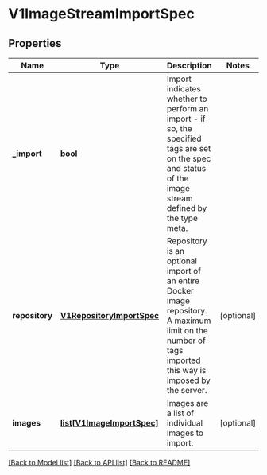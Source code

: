# V1ImageStreamImportSpec

## Properties
Name | Type | Description | Notes
------------ | ------------- | ------------- | -------------
**_import** | **bool** | Import indicates whether to perform an import - if so, the specified tags are set on the spec and status of the image stream defined by the type meta. | 
**repository** | [**V1RepositoryImportSpec**](V1RepositoryImportSpec.md) | Repository is an optional import of an entire Docker image repository. A maximum limit on the number of tags imported this way is imposed by the server. | [optional] 
**images** | [**list[V1ImageImportSpec]**](V1ImageImportSpec.md) | Images are a list of individual images to import. | [optional] 

[[Back to Model list]](../README.md#documentation-for-models) [[Back to API list]](../README.md#documentation-for-api-endpoints) [[Back to README]](../README.md)


